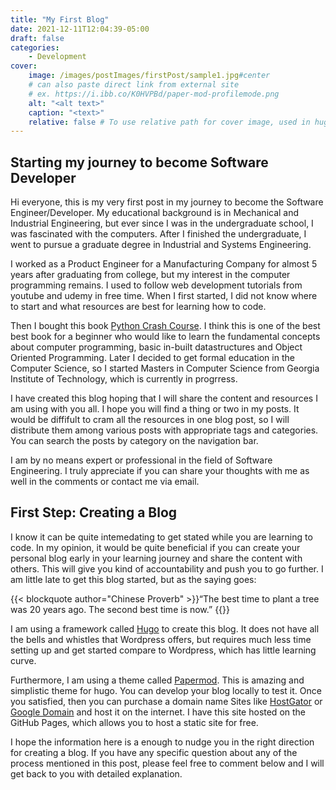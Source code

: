 ```yaml
---
title: "My First Blog"
date: 2021-12-11T12:04:39-05:00
draft: false  
categories: 
    - Development
cover:
    image: /images/postImages/firstPost/sample1.jpg#center
    # can also paste direct link from external site
    # ex. https://i.ibb.co/K0HVPBd/paper-mod-profilemode.png
    alt: "<alt text>"
    caption: "<text>"
    relative: false # To use relative path for cover image, used in hugo Page-bundles
---
```


## Starting my journey to become Software Developer

Hi everyone, this is my very first post in my journey to become the Software Engineer/Developer. 
My educational background is in Mechanical and Industrial Engineering, but ever since I was in the undergraduate school, I was fascinated with the computers. After I finished the undergraduate, I went to pursue a graduate degree in Industrial and Systems Engineering.  

I worked as a Product Engineer for a Manufacturing Company for almost 5 years after graduating from college, but my interest in the computer programming remains. I used to follow web development tutorials from youtube and udemy in free time. When I first started, I did not know where to start and what resources are best for learning how to code.  

Then I bought this book [Python Crash Course](https://nostarch.com/pythoncrashcourse2e). I think this is one of the best best book for a beginner who would like to learn the fundamental concepts about computer programming, basic in-built datastructures and Object Oriented Programming. Later I decided to get formal education in the Computer Science, so I started Masters in Computer Science from Georgia Institute of Technology, which is currently in progrress.  

I have created this blog hoping that I will share the content and resources I am using with you all. 
I hope you will find a thing or two in my posts. It would be diffifult to cram all the resources in one blog post, so I will distribute them among various posts with appropriate tags and categories. You can search the posts by category on the navigation bar.  

I am by no means expert or professional in the field of Software Engineering. I truly appreciate if you can share your thoughts with me as well in the comments or contact me via email.  

## First Step: Creating a Blog

I know it can be quite intemedating to get stated while you are learning to code.
In my opinion, it would be quite beneficial if you can create your personal blog early in your learning journey and share the content with others. 
This will give you kind of accountability and push you to go further. I am little late to get this blog started, but as the saying goes:   

{{< blockquote author="Chinese Proverb" >}}“The best time to plant a tree was 20 years ago. The second best time is now.” {{</blockquote>}}

I am using a framework called [Hugo](https://gohugo.io/) to create this blog. 
It does not have all the bells and whistles that Wordpress offers, but requires much less time setting up and get started compare to Wordpress, which has little learning curve.

Furthermore, I am using a theme called [Papermod](https://themes.gohugo.io/themes/hugo-papermod/). This is amazing and simplistic theme for hugo. You can develop your blog locally to test it. Once you satisfied, then you can purchase a domain name Sites like [HostGator](https://www.hostgator.com/) or [Google Domain](https://domains.google.com/registrar/) and host it on the internet. I have this site hosted on the GitHub Pages, which allows you to host a static site for free.  

I hope the information here is a enough to nudge you in the right direction for creating a blog. If you have any specific question about any of the process mentioned in this post, please feel free to comment below and I will get back to you with detailed explanation.











